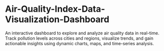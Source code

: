 # Air-Quality-Index-Data-Visualization-Dashboard
An interactive dashboard to explore and analyze air quality data in real-time. Track pollution levels across cities and regions, visualize trends, and gain actionable insights using dynamic charts, maps, and time-series analysis.
